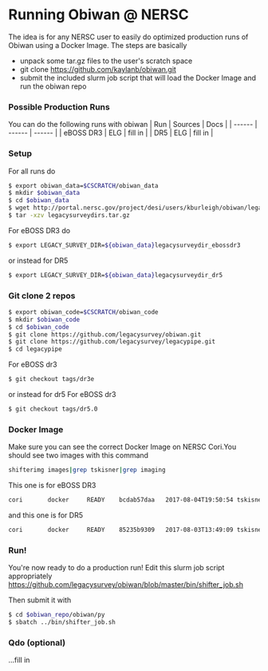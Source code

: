 # Running Obiwan @ NERSC

The idea is for any NERSC user to easily do optimized production runs of Obiwan using a Docker Image. The steps are basically
 - unpack some tar.gz files to the user's scratch space
 - git clone https://github.com/kaylanb/obiwan.git
 - submit the included slurm job script that will load the Docker Image and run the obiwan repo

### Possible Production Runs
You can do the following runs with obiwan
| Run | Sources | Docs |
| ------ | ------ | ------ |
| eBOSS DR3 | ELG | fill in |
| DR5 | ELG | fill in |

### Setup
For all runs do
```sh
$ export obiwan_data=$CSCRATCH/obiwan_data
$ mkdir $obiwan_data
$ cd $obiwan_data
$ wget http://portal.nersc.gov/project/desi/users/kburleigh/obiwan/legacysurveydirs.tar.gz
$ tar -xzv legacysurveydirs.tar.gz
```
For eBOSS DR3 do
```sh
$ export LEGACY_SURVEY_DIR=${obiwan_data}legacysurveydir_ebossdr3
```
or instead for DR5
```sh
$ export LEGACY_SURVEY_DIR=${obiwan_data}legacysurveydir_dr5
```

### Git clone 2 repos
```sh
$ export obiwan_code=$CSCRATCH/obiwan_code
$ mkdir $obiwan_code
$ cd $obiwan_code
$ git clone https://github.com/legacysurvey/obiwan.git
$ git clone https://github.com/legacysurvey/legacypipe.git
$ cd legacypipe
```
For eBOSS dr3
```sh
$ git checkout tags/dr3e
```
or instead for dr5
For eBOSS dr3
```sh
$ git checkout tags/dr5.0
```

### Docker Image
Make sure you can see the correct Docker Image on NERSC Cori.You should see two images with this command
```sh
shifterimg images|grep tskisner|grep imaging
```
This one is for eBOSS DR3
```sh
cori       docker     READY    bcdab57daa   2017-08-04T19:50:54 tskisner/desiconda:1.1.9-imaging-py27
```
and this one is for DR5
```sh
cori       docker     READY    85235b9309   2017-08-03T13:49:09 tskisner/desiconda:1.1.9-imaging
```

### Run!
You're now ready to do a production run! Edit this slurm job script appropriately
https://github.com/legacysurvey/obiwan/blob/master/bin/shifter_job.sh

Then submit it with
```sh
$ cd $obiwan_repo/obiwan/py
$ sbatch ../bin/shifter_job.sh
```
### Qdo (optional)
...fill in




